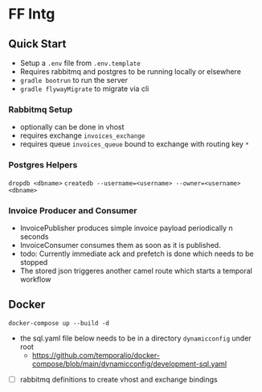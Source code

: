 # FF Intg

## Quick Start

- Setup a `.env` file from `.env.template`
- Requires rabbitmq and postgres to be running locally or elsewhere
- `gradle bootrun` to run the server
- `gradle flywayMigrate` to migrate via cli

### Rabbitmq Setup

- optionally can be done in vhost
- requires exchange `invoices_exchange`
- requires queue `invoices_queue` bound to exchange with routing key `*`

### Postgres Helpers

`dropdb <dbname>`
`createdb --username=<username> --owner=<username> <dbname>`

### Invoice Producer and Consumer
- InvoicePublisher produces simple invoice payload periodically n seconds
- InvoiceConsumer consumes them as soon as it is published.
- todo: Currently immediate ack and prefetch is done which needs to be stopped
- The stored json triggeres another camel route which starts a temporal workflow

## Docker
`docker-compose up --build -d`

- the sql.yaml file below needs to be in a directory `dynamicconfig` under root 
  - https://github.com/temporalio/docker-compose/blob/main/dynamicconfig/development-sql.yaml
- [ ] rabbitmq definitions to create vhost and exchange bindings